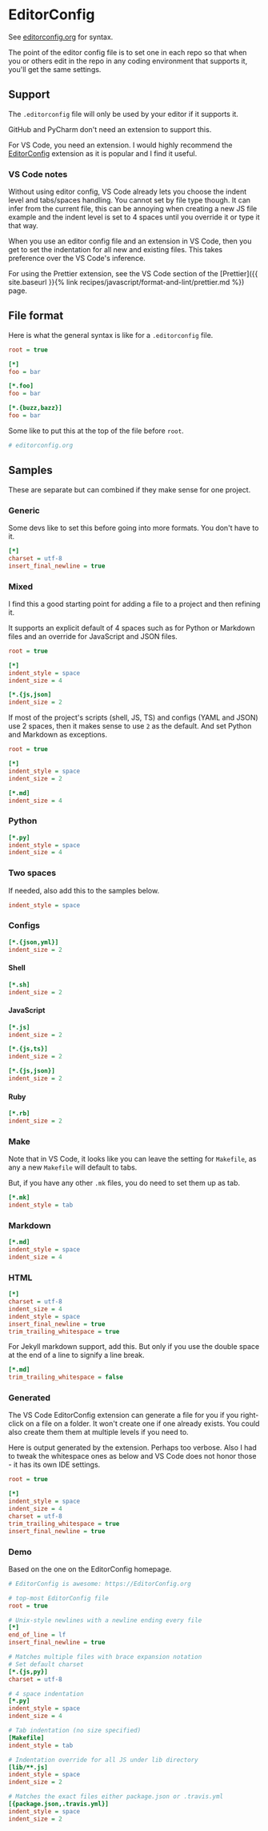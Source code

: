 # EditorConfig

See [editorconfig.org](https://editorconfig.org/) for syntax.

The point of the editor config file is to set one in each repo so that when you or others edit in the repo in any coding environment that supports it, you'll get the same settings. 


## Support

The `.editorconfig` file will only be used by your editor if it supports it.

GitHub and PyCharm don't need an extension to support this.

For VS Code, you need an extension. I would highly recommend the [EditorConfig](https://marketplace.visualstudio.com/items?itemName=EditorConfig.EditorConfig) extension as it is popular and I find it useful.

### VS Code notes

Without using editor config, VS Code already lets you choose the indent level and tabs/spaces handling. You cannot set by file type though. It can infer from the current file, this can be annoying when creating a new JS file example and the indent level is set to 4 spaces until you override it or type it that way.

When you use an editor config file and an extension in VS Code, then you get to set the indentation for all new and existing files. This takes preference over the VS Code's inference.

For using the Prettier extension, see the VS Code section of the [Prettier]({{ site.baseurl }}{% link recipes/javascript/format-and-lint/prettier.md %}) page.


## File format

Here is what the general syntax is like for a `.editorconfig` file.

```ini
root = true

[*]
foo = bar

[*.foo]
foo = bar

[*.{buzz,bazz}]
foo = bar
```

Some like to put this at the top of the file before `root`.

```ini
# editorconfig.org
```


## Samples

These are separate but can combined if they make sense for one project.

### Generic

Some devs like to set this before going into more formats. You don't have to it.

```ini
[*]
charset = utf-8
insert_final_newline = true
```

### Mixed

I find this a good starting point for adding a file to a project and then refining it.

It supports an explicit default of 4 spaces such as for Python or Markdown files and an override for JavaScript and JSON files.

```ini
root = true

[*]
indent_style = space
indent_size = 4

[*.{js,json]
indent_size = 2
```

If most of the project's scripts (shell, JS, TS) and configs (YAML and JSON) use 2 spaces, then it makes sense to use `2` as the default. And set Python and Markdown as exceptions.

```ini
root = true

[*]
indent_style = space
indent_size = 2

[*.md]
indent_size = 4
```


### Python

```ini
[*.py]
indent_style = space
indent_size = 4
```

### Two spaces

If needed, also add this to the samples below.

```ini
indent_style = space
```

### Configs

```ini
[*.{json,yml}]
indent_size = 2
```

#### Shell

```ini
[*.sh]
indent_size = 2
```

#### JavaScript

```ini
[*.js]
indent_size = 2
```

```ini
[*.{js,ts}]
indent_size = 2
```

```ini
[*.{js,json}]
indent_size = 2
```

#### Ruby

```ini
[*.rb]
indent_size = 2
```

### Make

Note that in VS Code, it looks like you can leave the setting for `Makefile`, as any a new `Makefile` will default to tabs.

But, if you have any other `.mk` files, you do need to set them up as tab.
```ini
[*.mk]
indent_style = tab
```

### Markdown

```ini
[*.md]
indent_style = space
indent_size = 4
```

### HTML

```ini
[*]
charset = utf-8
indent_size = 4
indent_style = space
insert_final_newline = true
trim_trailing_whitespace = true
```

For Jekyll markdown support, add this. But only if you use the double space at the end of a line to signify a line break.

```ini
[*.md]
trim_trailing_whitespace = false
```

### Generated

The VS Code EditorConfig extension can generate a file for you if you right-click on a file on a folder. It won't create one if one already exists. You could also create them them at multiple levels if you need to.

Here is output generated by the extension. Perhaps too verbose. Also I had to tweak the whitespace ones as below and VS Code does not honor those - it has its own IDE settings.

```ini
root = true

[*]
indent_style = space
indent_size = 4
charset = utf-8
trim_trailing_whitespace = true
insert_final_newline = true
```

### Demo

Based on the one on the EditorConfig homepage.

```ini
# EditorConfig is awesome: https://EditorConfig.org

# top-most EditorConfig file
root = true

# Unix-style newlines with a newline ending every file
[*]
end_of_line = lf
insert_final_newline = true

# Matches multiple files with brace expansion notation
# Set default charset
[*.{js,py}]
charset = utf-8

# 4 space indentation
[*.py]
indent_style = space
indent_size = 4

# Tab indentation (no size specified)
[Makefile]
indent_style = tab

# Indentation override for all JS under lib directory
[lib/**.js]
indent_style = space
indent_size = 2

# Matches the exact files either package.json or .travis.yml
[{package.json,.travis.yml}]
indent_style = space
indent_size = 2
```
